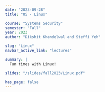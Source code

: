 ```yaml
---
date: "2023-09-28"
title: "05 - Linux"

course: "Systems Security"
semester: "Fall"
year: 2023
author: "Dikshit Khandelwal and Steffi Yeh"

slug: "Linux"
navbar_active_link: "lectures"

summary: |
  Fun times with Linux!

slides: "/slides/fall2023/Linux.pdf"

has_page: false
---
```


